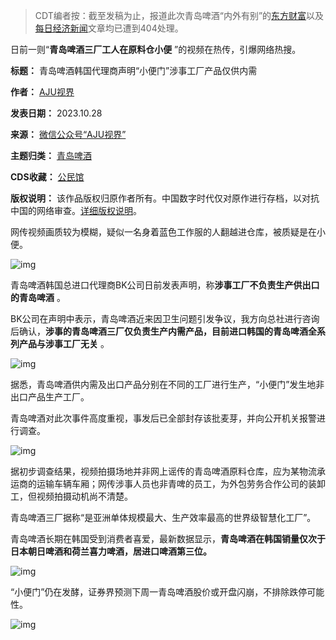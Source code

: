
> 
> CDT编者按：截至发稿为止，报道此次青岛啤酒“内外有别”的[东方财富](https://wap.eastmoney.com/a/202310242879683437.html "东方财富")以及[每日经济新闻](https://www.nbd.com.cn/articles/2023-10-24/3068595.html "每日经济新闻")文章均已遭到404处理。
> 
> 
> 


日前一则“**青岛啤酒三厂工人在原料仓小便** ”的视频在热传，引爆网络热搜。




**标题：** 青岛啤酒韩国代理商声明“小便门”涉事工厂产品仅供内需  

**作者：** [AJU视界](https://chinadigitaltimes.net/space/AJU视界)  

**发表日期：** 2023.10.28  

**来源：** [微信公众号“AJU视界”](https://web.archive.org/web/20231028135338/https://mp.weixin.qq.com/s/16C0U55_uKwkrF8pAzu-Aw)  

**主题归类：** [青岛啤酒](https://chinadigitaltimes.net/space/青岛啤酒)  

**CDS收藏：** [公民馆](https://chinadigitaltimes.net/space/%E5%85%AC%E6%B0%91%E9%A6%86)  

**版权说明：** 该作品版权归原作者所有。中国数字时代仅对原作进行存档，以对抗中国的网络审查。[详细版权说明](https://chinadigitaltimes.net/chinese/copyright)。


网传视频画质较为模糊，疑似一名身着蓝色工作服的人翻越进仓库，被质疑是在小便。


![img](https://chinadigitaltimes.net/chinese/files/2023/10/post-701558-653d12fdc9298.gif)


青岛啤酒韩国总进口代理商BK公司日前发表声明，称**涉事工厂不负责生产供出口的青岛啤酒** 。


BK公司在声明中表示，青岛啤酒近来因卫生问题引发争议，我方向总社进行咨询后确认，**涉事的青岛啤酒三厂仅负责生产内需产品，目前进口韩国的青岛啤酒全系列产品与涉事工厂无关** 。


![img](https://chinadigitaltimes.net/chinese/files/2023/10/post-701558-653d12fde28d3.)


据悉，青岛啤酒供内需及出口产品分别在不同的工厂进行生产，“小便门”发生地非出口产品生产工厂。


青岛啤酒对此次事件高度重视，事发后已全部封存该批麦芽，并向公开机关报警进行调查。


![img](https://chinadigitaltimes.net/chinese/files/2023/10/post-701558-653d12fe06696.png)


据初步调查结果，视频拍摄场地并非网上谣传的青岛啤酒原料仓库，应为某物流承运商的运输车辆车厢；网传涉事人员也非青啤的员工，为外包劳务合作公司的装卸工，但视频拍摄动机尚不清楚。


青岛啤酒三厂据称“是亚洲单体规模最大、生产效率最高的世界级智慧化工厂”。


青岛啤酒长期在韩国受到消费者喜爱，最新数据显示，**青岛啤酒在韩国销量仅次于日本朝日啤酒和荷兰喜力啤酒，居进口啤酒第三位。** 


![img](https://chinadigitaltimes.net/chinese/files/2023/10/post-701558-653d12fe2a80a.)


“小便门”仍在发酵，证券界预测下周一青岛啤酒股价或开盘闪崩，不排除跌停可能性。


![img](https://chinadigitaltimes.net/chinese/files/2023/10/post-701558-653d12fe4a2ca.)


